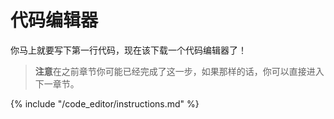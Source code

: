 # 代码编辑器

你马上就要写下第一行代码，现在该下载一个代码编辑器了！

> **注意**在之前章节你可能已经完成了这一步，如果那样的话，你可以直接进入下一章节。

{% include "/code_editor/instructions.md" %}
